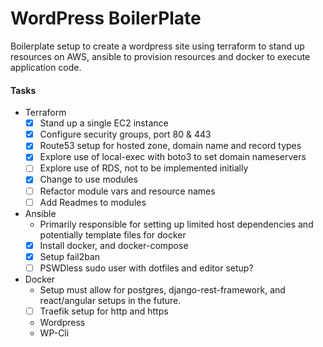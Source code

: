 # WordPress BoilerPlate
Boilerplate setup to create a wordpress site using terraform to stand up resources on AWS, ansible to provision resources and docker to execute application code. 
#### Tasks
- Terraform
    - [x] Stand up a single EC2 instance
    - [x] Configure security groups, port 80 & 443
    - [x] Route53 setup for hosted zone, domain name and record types
    - [x] Explore use of local-exec with boto3 to set domain nameservers
    - [ ] Explore use of RDS, not to be implemented initially
    - [x] Change to use modules
    - [ ] Refactor module vars and resource names
    - [ ] Add Readmes to modules
- Ansible
    - Primarily responsible for setting up limited host dependencies and potentially template files for docker
    - [x] Install docker, and docker-compose 
    - [x] Setup fail2ban
    - [ ] PSWDless sudo user with dotfiles and editor setup?
- Docker
    - Setup must allow for postgres, django-rest-framework, and react/angular setups in the future. 
    - [ ] Traefik setup for http and https
    - Wordpress
    - WP-Cli
